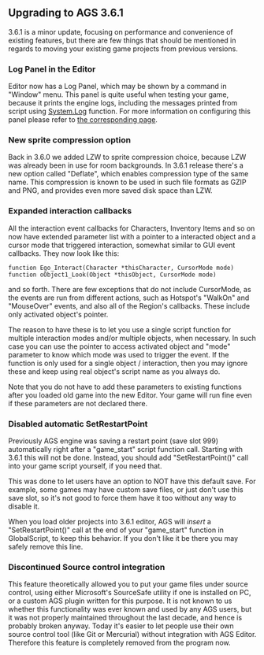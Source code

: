 ## Upgrading to AGS 3.6.1

3.6.1 is a minor update, focusing on performance and convenience of existing features, but there are few things that should be mentioned in regards to moving your existing game projects from previous versions.

### Log Panel in the Editor

Editor now has a Log Panel, which may be shown by a command in "Window" menu. This panel is quite useful when testing your game, because it prints the engine logs, including the messages printed from script using [System.Log](System#systemlog) function. For more information on configuring this panel please refer to [the corresponding page](EditorLogPanel).

### New sprite compression option

Back in 3.6.0 we added LZW to sprite compression choice, because LZW was already been in use for room backgrounds. In 3.6.1 release there's a new option called "Deflate", which enables compression type of the same name. This compression is known to be used in such file formats as GZIP and PNG, and provides even more saved disk space than LZW.

### Expanded interaction callbacks

All the interaction event callbacks for Characters, Inventory Items and so on now have extended parameter list with a pointer to a interacted object and a cursor mode that triggered interaction, somewhat similar to GUI event callbacks. They now look like this:

    function Ego_Interact(Character *thisCharacter, CursorMode mode)
    function oObject1_Look(Object *thisObject, CursorMode mode)

and so forth. There are few exceptions that do not include CursorMode, as the events are run from different actions, such as Hotspot's "WalkOn" and "MouseOver" events, and also all of the Region's callbacks. These include only activated object's pointer.

The reason to have these is to let you use a single script function for multiple interaction modes and/or multiple objects, when necessary. In such case you can use the pointer to access activated object and "mode" parameter to know which mode was used to trigger the event. If the function is only used for a single object / interaction, then you may ignore these and keep using real object's script name as you always do.

Note that you do not have to add these parameters to existing functions after you loaded old game into the new Editor. Your game will run fine even if these parameters are not declared there.

### Disabled automatic SetRestartPoint

Previously AGS engine was saving a restart point (save slot 999) automatically right after a "game_start" script function call. Starting with 3.6.1 this will not be done. Instead, you should add "SetRestartPoint()" call into your game script yourself, if you need that.

This was done to let users have an option to NOT have this default save. For example, some games may have custom save files, or just don't use this save slot, so it's not good to force them have it too without any way to disable it.

When you load older projects into 3.6.1 editor, AGS will *insert* a "SetRestartPoint()" call at the end of your "game_start" function in GlobalScript, to keep this behavior. If you don't like it be there you may safely remove this line.

### Discontinued Source control integration

This feature theoretically allowed you to put your game files under source control, using either Microsoft's SourceSafe utility if one is installed on PC, or a custom AGS plugin written for this purpose. It is not known to us whether this functionality was ever known and used by any AGS users, but it was not properly maintained throughout the last decade, and hence is probably broken anyway. Today it's easier to let people use their own source control tool (like Git or Mercurial) without integration with AGS Editor. Therefore this feature is completely removed from the program now.
